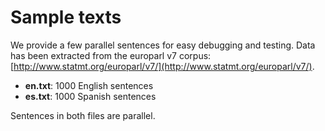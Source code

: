 # Sample texts

We provide a few parallel sentences for easy debugging and testing.
Data has been extracted from the europarl v7 corpus: [http://www.statmt.org/europarl/v7/](http://www.statmt.org/europarl/v7/).

* **en.txt**: 1000 English sentences
* **es.txt**: 1000 Spanish sentences

Sentences in both files are parallel.
